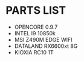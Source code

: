 # PARTS LIST

- OPENCORE 0.9.7
- INTEL I9 10850k
- MSI Z490M EDGE WIFI
- DATALAND RX6600xt 8G
- KIOXIA RC10 1T
